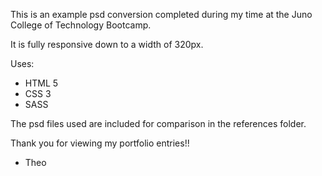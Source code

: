 This is an example psd conversion completed during my time at the Juno College of Technology Bootcamp.

It is fully responsive down to a width of 320px.

Uses:
- HTML 5
- CSS 3
- SASS

The psd files used are included for comparison in the references folder.

Thank you for viewing my portfolio entries!!

- Theo